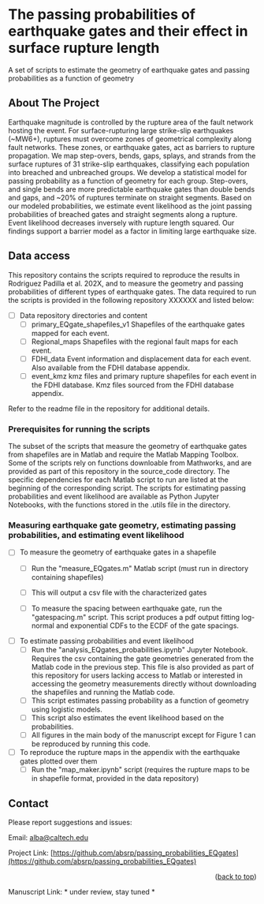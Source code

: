 # The passing probabilities of earthquake gates and their effect in surface rupture length
A set of scripts to estimate the geometry of earthquake gates and passing probabilities as a function of geometry

<!-- Improved compatibility of back to top link: See: https://github.com/othneildrew/Best-README-Template/pull/73 -->
<a name="readme-top"></a>
<!--
*** Thanks for checking out the Best-README-Template. If you have a suggestion
*** that would make this better, please fork the repo and create a pull request
*** or simply open an issue with the tag "enhancement".
*** Don't forget to give the project a star!
*** Thanks again! Now go create something AMAZING! :D
-->


<!-- ABOUT THE PROJECT -->
## About The Project
Earthquake magnitude is controlled by the rupture area of the fault network hosting the event. For surface-rupturing large strike-slip earthquakes (~MW6+), ruptures must overcome zones of geometrical complexity along fault networks. These zones, or earthquake gates, act as barriers to rupture propagation. We map step-overs, bends, gaps, splays, and strands from the surface ruptures of 31 strike-slip earthquakes, classifying each population into breached and unbreached groups. We develop a statistical model for passing probability as a function of geometry for each group. Step-overs, and single bends are more predictable earthquake gates than double bends and gaps, and ~20% of ruptures terminate on straight segments. Based on our modeled probabilities, we estimate event likelihood as the joint passing probabilities of breached gates and straight segments along a rupture. Event likelihood decreases inversely with  rupture length squared. Our findings support a barrier model as a factor in limiting large earthquake size.

<!-- GETTING STARTED -->
## Data access

This repository contains the scripts required to reproduce the results in Rodriguez Padilla et al. 202X, and to measure the geometry and passing probabilities of different types of earthquake gates. The data required to run the scripts is provided in the following repository XXXXXX and listed below:

- [ ] Data repository directories and content
    - [ ] primary_EQgate_shapefiles_v1
          Shapefiles of the earthquake gates mapped for each event.
    - [ ] Regional_maps
          Shapefiles with the regional fault maps for each event.
    - [ ] FDHI_data
          Event information and displacement data for each event. Also available from the FDHI database appendix. 
    - [ ] event_kmz
          kmz files and primary rupture shapefiles for each event in the FDHI database. Kmz files sourced from the FDHI database appendix.
          
Refer to the readme file in the repository for additional details. 

### Prerequisites for running the scripts

The subset of the scripts that measure the geometry of earthquake gates from shapefiles are in Matlab and require the Matlab Mapping Toolbox. Some of the scripts rely on functions downloable from Mathworks, and are provided as part of this repository in the source_code directory. The specific dependencies for each Matlab script to run are listed at the beginning of the corresponding script. The scripts for estimating passing probabilities and event likelihood are available as Python Jupyter Notebooks, with the functions stored in the .utils file in the directory.

<!-- CODE ROADMAP -->
### Measuring earthquake gate geometry, estimating passing probabilities, and estimating event likelihood

- [ ] To measure the geometry of earthquake gates in a shapefile
    - [ ] Run the "measure_EQgates.m" Matlab script (must run in directory containing shapefiles)
    - [ ] This will output a csv file with the characterized gates
    - [ ] To measure the spacing between earthquake gate, run the "gatespacing.m" script. This script produces a pdf output fitting log-normal and exponential CDFs to the ECDF of the gate spacings.


- [ ] To estimate passing probabilities and event likelihood
    - [ ] Run the "analysis_EQgates_probabilities.ipynb" Jupyter Notebook. Requires the csv containing the gate geometries generated from the Matlab code in the previous step. This file is also provided as part of this repository for users lacking access to Matlab or interested in accessing the geometry measurements directly without downloading the shapefiles and running the Matlab code.
    - [ ] This script estimates passing probability as a function of geometry using logistic models.
    - [ ] This script also estimates the event likelihood based on the probabilities.
    - [ ] All figures in the main body of the manuscript except for Figure 1 can be reproduced by running this code. 

- [ ] To reproduce the rupture maps in the appendix with the earthquake gates plotted over them
    - [ ] Run the "map_maker.ipynb" script (requires the rupture maps to be in shapefile format, provided in the data repository)

<!-- CONTACT -->
## Contact

Please report suggestions and issues:

Email: alba@caltech.edu

Project Link: [https://github.com/absrp/passing_probabilities_EQgates](https://github.com/absrp/passing_probabilities_EQgates)

<p align="right">(<a href="#readme-top">back to top</a>)</p>

Manuscript Link: * under review, stay tuned *



